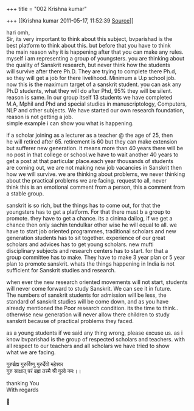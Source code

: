 +++
title = "002 Krishna kumar"

+++
[[Krishna kumar	2011-05-17, 11:52:39 [Source](https://groups.google.com/g/bvparishat/c/P7Nvh68HUJc)]]



hari omh,  
Sir, its very important to think about this subject, bvparishad is the  
best platform to think about this. but before that you have to think  
the main reason why it is happening after that you can make any rules.  
myself i am representing a group of youngsters. you are thinking about  
the quality of Sanskrit research, but never think how the students  
will survive after there Ph.D. They are trying to complete there Ph.d,  
so they will get a job for there livelihood. Minimum a U.p school job.  
now this is the maximum target of a sanskrit student. you can ask any  
Ph.D students, what they will do after Phd, 95% they will be silent.  
reason is same. In our group itself 13 students we have completed  
M.A, Mphil and Phd and special studies in manuscriptology, Computers,  
NLP and other subjects. We have started our own research foundation,  
reason is not getting a job.  
simple example i can show you what is happening.  
  
if a scholar joining as a lecturer as a teacher @ the age of 25, then  
he will retired after 65. retirement is 60 but they can make extension  
but sufferer new generation. it means more than 40 years there will be  
no post in that college or school.we have to wait another 40 years to  
get a post at that particular place.each year thousands of students  
are coming out, we are not making new job vacancies in Sanskrit then  
how we will survive. we are thinking about problems, we never thinking  
about the practical problems we are facing. request to all, never  
think this is an emotional comment from a person, this a comment from  
a stable group.  
  
sanskrit is so rich, but the things has to come out, for that the  
youngsters has to get a platform. For that there must b a group to  
promote. they have to get a chance. its a cinima dailog, if we get a  
chance then only sachin tendulkar other wise he will equal to all. we  
have to start job oriented programmes, traditional scholars and new  
generation students has to sit together. experience of our great  
scholars and advices has to get young scholars. new mufti  
disciplinary subjects and research centers has to start. for that a  
group committee has to make. They have to make 3 year plan or 5 year  
plan to promote sanskrit. whats the things happening in India is not  
sufficient for Sanskrit studies and research.  
  
when ever the new research oriented movements will not start, students  
will never come forward to study Sanskrit. We can see it in future.  
The numbers of sanskrit students for admission will be less, the  
standard of sanskrit studies will be come down, and as you have  
already mentioned the Poor research condition. its the time to think..  
otherwise new generation will never allow there children to study  
sanskrit because of practical problems they faced.  
  
as a young students if we said any thing wrong, please excuse us. as i  
know bvparishad is the group of respected scholars and teachers. with  
all respect to our teachers and all scholars we have tried to show  
what we are facing.  
  
गुरुर्ब्रह्म गुरुर्विष्णु गुरुर्देवो महेश्वर  
गुरु साक्षात् परं ब्रह्म तस्मै श्री गुरवे नमः।।  
  
  
thanking You  
With regards  



